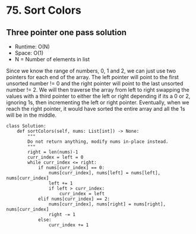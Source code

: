 # 75. Sort Colors

## Three pointer one pass solution

- Runtime: O(N)
- Space: O(1)
- N = Number of elements in list

Since we know the range of numbers, 0, 1 and 2, we can just use two pointers for each end of the array.
The left pointer will point to the first unsorted number != 0 and the right pointer will point to the last unsorted number != 2.
We will then traverse the array from left to right swapping the values with a third pointer to either the left or right depending if its a 0 or 2, ignoring 1s, then incrementing the left or right pointer.
Eventually, when we reach the right pointer, it would have sorted the entire array and all the 1s will be in the middle.

```
class Solution:
    def sortColors(self, nums: List[int]) -> None:
        """
        Do not return anything, modify nums in-place instead.
        """
        right = len(nums)-1
        curr_index = left = 0
        while curr_index <= right:
            if nums[curr_index] == 0:
                nums[curr_index], nums[left] = nums[left], nums[curr_index]
                left += 1
                if left > curr_index:
                    curr_index = left
            elif nums[curr_index] == 2:
                nums[curr_index], nums[right] = nums[right], nums[curr_index]
                right -= 1
            else:
                curr_index += 1
```
